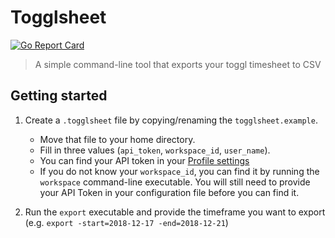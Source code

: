 # Togglsheet

[![Go Report Card](https://goreportcard.com/badge/github.com/nylo-andry/togglsheet)](https://goreportcard.com/report/github.com/nylo-andry/togglsheet)

> A simple command-line tool that exports your toggl timesheet to CSV

## Getting started

1. Create a `.togglsheet` file by copying/renaming the `togglsheet.example`.

    - Move that file to your home directory.
    - Fill in three values (`api_token`, `workspace_id`, `user_name`).
    - You can find your API token in your [Profile settings](https://toggl.com/app/profile)
    - If you do not know your `workspace_id`, you can find it by running the `workspace` command-line executable. You will still need to provide your API Token in your configuration file before you can find it.

2. Run the `export` executable and provide the timeframe you want to export (e.g. `export -start=2018-12-17 -end=2018-12-21`)

